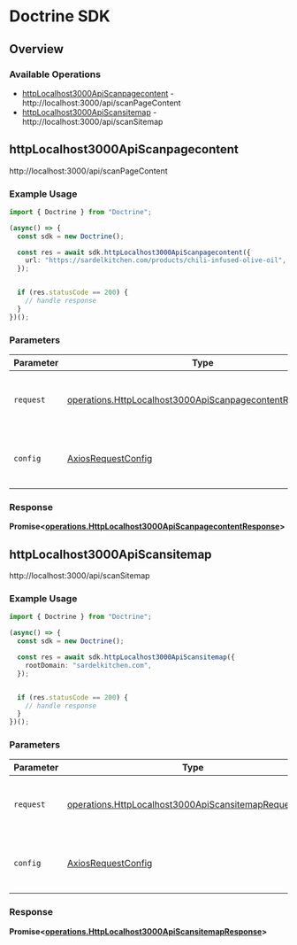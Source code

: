 # Doctrine SDK


## Overview

### Available Operations

* [httpLocalhost3000ApiScanpagecontent](#httplocalhost3000apiscanpagecontent) - http://localhost:3000/api/scanPageContent
* [httpLocalhost3000ApiScansitemap](#httplocalhost3000apiscansitemap) - http://localhost:3000/api/scanSitemap

## httpLocalhost3000ApiScanpagecontent

http://localhost:3000/api/scanPageContent

### Example Usage

```typescript
import { Doctrine } from "Doctrine";

(async() => {
  const sdk = new Doctrine();

  const res = await sdk.httpLocalhost3000ApiScanpagecontent({
    url: "https://sardelkitchen.com/products/chili-infused-olive-oil",
  });


  if (res.statusCode == 200) {
    // handle response
  }
})();
```

### Parameters

| Parameter                                                                                                                              | Type                                                                                                                                   | Required                                                                                                                               | Description                                                                                                                            |
| -------------------------------------------------------------------------------------------------------------------------------------- | -------------------------------------------------------------------------------------------------------------------------------------- | -------------------------------------------------------------------------------------------------------------------------------------- | -------------------------------------------------------------------------------------------------------------------------------------- |
| `request`                                                                                                                              | [operations.HttpLocalhost3000ApiScanpagecontentRequestBody](../../models/operations/httplocalhost3000apiscanpagecontentrequestbody.md) | :heavy_check_mark:                                                                                                                     | The request object to use for the request.                                                                                             |
| `config`                                                                                                                               | [AxiosRequestConfig](https://axios-http.com/docs/req_config)                                                                           | :heavy_minus_sign:                                                                                                                     | Available config options for making requests.                                                                                          |


### Response

**Promise<[operations.HttpLocalhost3000ApiScanpagecontentResponse](../../models/operations/httplocalhost3000apiscanpagecontentresponse.md)>**


## httpLocalhost3000ApiScansitemap

http://localhost:3000/api/scanSitemap

### Example Usage

```typescript
import { Doctrine } from "Doctrine";

(async() => {
  const sdk = new Doctrine();

  const res = await sdk.httpLocalhost3000ApiScansitemap({
    rootDomain: "sardelkitchen.com",
  });


  if (res.statusCode == 200) {
    // handle response
  }
})();
```

### Parameters

| Parameter                                                                                                                      | Type                                                                                                                           | Required                                                                                                                       | Description                                                                                                                    |
| ------------------------------------------------------------------------------------------------------------------------------ | ------------------------------------------------------------------------------------------------------------------------------ | ------------------------------------------------------------------------------------------------------------------------------ | ------------------------------------------------------------------------------------------------------------------------------ |
| `request`                                                                                                                      | [operations.HttpLocalhost3000ApiScansitemapRequestBody](../../models/operations/httplocalhost3000apiscansitemaprequestbody.md) | :heavy_check_mark:                                                                                                             | The request object to use for the request.                                                                                     |
| `config`                                                                                                                       | [AxiosRequestConfig](https://axios-http.com/docs/req_config)                                                                   | :heavy_minus_sign:                                                                                                             | Available config options for making requests.                                                                                  |


### Response

**Promise<[operations.HttpLocalhost3000ApiScansitemapResponse](../../models/operations/httplocalhost3000apiscansitemapresponse.md)>**

